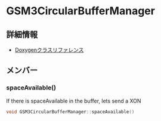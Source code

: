 # GSM3CircularBufferManager



## 詳細情報

- [Doxygenクラスリファレンス](https://lang-ship.com/reference/Arduino/latest/class_g_s_m3_circular_buffer_manager.html)

## メンバー

### spaceAvailable()


If there is spaceAvailable in the buffer, lets send a XON 
```c
void GSM3CircularBufferManager::spaceAvailable()
```



